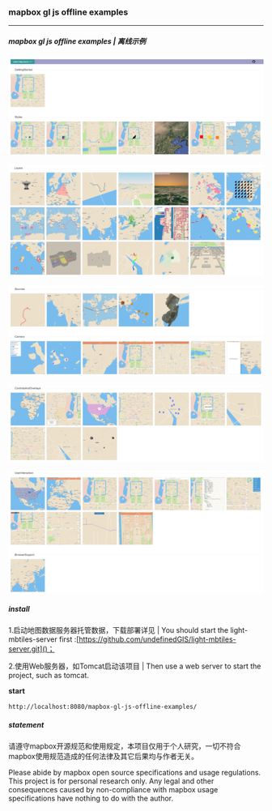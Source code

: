 ###                                                    mapbox gl js offline examples

------

#####   **mapbox gl js offline examples | 离线示例**

![](data\images\readme\1.png)

![](data\images\readme\2.png)

![](data\images\readme\3.png)

![](data\images\readme\4.png)

![](data\images\readme\5.png)

##### **install**

1.启动地图数据服务器托管数据，下载部署详见 | You should start the light-mbtiles-server first :[https://github.com/undefinedGIS/light-mbtiles-server.git]()；

2.使用Web服务器，如Tomcat启动该项目 | Then use a web server to start the project, such as tomcat.

**start**

```
http://localhost:8080/mapbox-gl-js-offline-examples/
```

##### statement

请遵守mapbox开源规范和使用规定，本项目仅用于个人研究，一切不符合mapbox使用规范造成的任何法律及其它后果均与作者无关。

Please abide by mapbox open source specifications and usage regulations. This project is for personal research only. Any legal and other consequences caused by non-compliance with mapbox usage specifications have nothing to do with the author.
